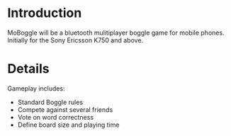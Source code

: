 # Introduction #

MoBoggle will be a bluetooth mulitiplayer boggle game for mobile phones. Initially for the Sony Ericsson K750 and above.

# Details #

Gameplay includes:
  * Standard Boggle rules
  * Compete against several friends
  * Vote on word correctness
  * Define board size and playing time